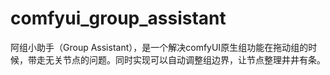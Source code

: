 # comfyui_group_assistant
阿组小助手（Group Assistant），是一个解决comfyUI原生组功能在拖动组的时候，带走无关节点的问题。同时实现可以自动调整组边界，让节点整理井井有条。
